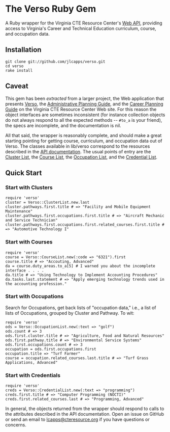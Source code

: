 # The Verso Ruby Gem

A Ruby wrapper for the Virginia CTE Resource Center's [Web
API](http://api.cteresource.org), providing access to Virginia's Career and
Technical Education curriculum, course, and occupation data.

## Installation

    git clone git://github.com/jlcapps/verso.git
    cd verso
    rake install

## Caveat

This gem has been *extracted* from a larger project, the Web application that
presents [Verso](http://www.cteresource.org/verso/), the [Administrative
Planning Guide](http://www.cteresource.org/apg/), and the [Career Planning
Guide](http://www.cteresource.org/cpg/) on the Virginia CTE Resource Center Web
site. For this reason the object interfaces are sometimes inconsistent (for
instance collection objects do not always respond to all the expected
methods -- `#to_a` is your friend), the specs are incomplete, and the
documentation is nil.

All that said, the wrapper is reasonably complete, and should make a great
starting pointing for getting course, curriculum, and occupation data out of
Verso. The classes available in lib/verso correspond to the resources described
in the [API documentation](http://api.cteresource.org/docs). The usual points
of entry are the [Cluster List](http://api.cteresource.org/docs/clusters), the
[Course List](http://api.cteresource.org/docs/courses), the [Occupation
List](http://api.cteresource.org/docs/occupations), and the [Credential
List](http://api.cteresource.org/docs/credentials).

## Quick Start

### Start with Clusters

    require 'verso'
    cluster = Verso::ClusterList.new.last
    cluster.pathways.first.title # => "Facility and Mobile Equipment Maintenance"
    cluster.pathways.first.occupations.first.title # => "Aircraft Mechanic and Service Technician"
    cluster.pathways.first.occupations.first.related_courses.first.title # => "Automotive Technology I"

### Start with Courses

    require 'verso'
    course = Verso::CourseList.new(:code => "6321").first
    course.title # => "Accouting, Advanced"
    da = course.duty_areas.to_a[5] # I warned you about the incomplete interface . . . .
    da.title # => "Using Technology to Implement Accounting Procedures"
    da.tasks.last.statement # => "Apply emerging technology trends used in the accounting profession."

### Start with Occupations

Search for Occupations, get back lists of "occupation data," i.e., a list of lists of Occupations, grouped by Cluster and Pathway. To wit:

    require 'verso'
    ods = Verso::OccupationList.new(:text => "golf")
    ods.count # => 3
    ods.first.cluster.title # => "Agriculture, Food and Natural Resources"
    ods.first.pathway.title # => "Environmental Service Systems"
    ods.first.occupations.count # => 3
    occupation = ods.first.occupations.first
    occupation.title => "Turf Farmer"
    course = occupation.related_courses.last.title # => "Turf Grass Applications, Advanced"

### Start with Credentials

    require 'verso'
    creds = Verso::CredentialList.new(:text => "programming")
    creds.first.title # => "Computer Programming (NOCTI)"
    creds.first.related_courses.last # => "Programming, Advanced"

In general, the objects returned from the wrapper should respond to calls to
the attributes described in the API documentation. Open an issue on GitHub or
send an email to lcapps@cteresource.org if you have questions or concerns.
